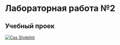 # Лабораторная работа №2

## Учебный проек

[![Css Stylelint](https://github.com/Dimitricas1/web-development/actions/workflows/stylelint.yml/badge.svg?branch=lab2-heroes)](https://github.com/Dimitricas1/web-development/actions/workflows/stylelint.yml)
